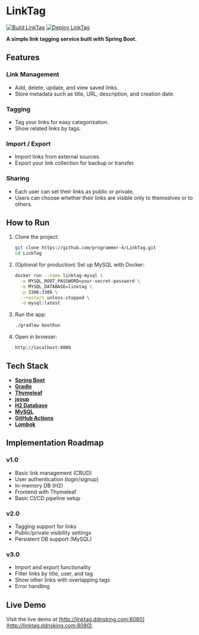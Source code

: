 # LinkTag

[![Build LinkTag](https://github.com/programmer-k/LinkTag/actions/workflows/build.yml/badge.svg)](https://github.com/programmer-k/LinkTag/actions/workflows/build.yml)
[![Deploy LinkTag](https://github.com/programmer-k/LinkTag/actions/workflows/deploy.yml/badge.svg)](https://github.com/programmer-k/LinkTag/actions/workflows/deploy.yml)

**A simple link tagging service built with Spring Boot.**

## Features

### Link Management
- Add, delete, update, and view saved links.
- Store metadata such as title, URL, description, and creation date.

### Tagging
- Tag your links for easy categorization.
- Show related links by tags.

### Import / Export
- Import links from external sources.
- Export your link collection for backup or transfer.

### Sharing
- Each user can set their links as public or private.
- Users can choose whether their links are visible only to themselves or to others.

## How to Run

1. Clone the project:
    ```bash
    git clone https://github.com/programmer-k/LinkTag.git
    cd LinkTag
    ```

2. (Optional for production) Set up MySQL with Docker:
   ```bash
   docker run --name linktag-mysql \
     -e MYSQL_ROOT_PASSWORD=your-secret-password \
     -e MYSQL_DATABASE=linktag \
     -p 3306:3306 \
     --restart unless-stopped \
     -d mysql:latest
   ```

3. Run the app:
    ```bash
    ./gradlew bootRun
    ```

4. Open in browser:
    ```
    http://localhost:8080
    ```

## Tech Stack

- **[Spring Boot](https://spring.io/projects/spring-boot)**
- **[Gradle](https://gradle.org/)**
- **[Thymeleaf](https://www.thymeleaf.org/)**
- **[jsoup](https://jsoup.org/)**
- **[H2 Database](https://www.h2database.com/)**
- **[MySQL](https://www.mysql.com/)**
- **[GitHub Actions](https://github.com/features/actions)**
- **[Lombok](https://projectlombok.org/)**

## Implementation Roadmap

### v1.0
- Basic link management (CRUD)
- User authentication (login/signup)
- In-memory DB (H2)
- Frontend with Thymeleaf
- Basic CI/CD pipeline setup

### v2.0
- Tagging support for links
- Public/private visibility settings
- Persistent DB support (MySQL)

### v3.0
- Import and export functionality
- Filter links by title, user, and tag
- Show other links with overlapping tags
- Error handling

## Live Demo
Visit the live demo at [http://linktag.ddnsking.com:8080](http://linktag.ddnsking.com:8080).
